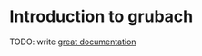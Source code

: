 # Introduction to grubach

TODO: write [great documentation](http://jacobian.org/writing/what-to-write/)
